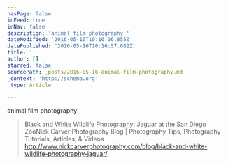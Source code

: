 ```yaml
---
hasPage: false
inFeed: true
inNav: false
description: 'animal film photography '
dateModified: '2016-05-16T10:16:06.855Z'
datePublished: '2016-05-16T10:16:57.682Z'
title: ''
author: []
starred: false
sourcePath: _posts/2016-05-16-animal-film-photography.md
_context: 'http://schema.org'
_type: Article

---
```

animal film photography 
> 
> Black and White Wildlife Photography: Jaguar at the San Diego ZooNick Carver Photography Blog | Photography Tips, Photography Tutorials, Articles, & Videos http://www.nickcarverphotography.com/blog/black-and-white-wildlife-photography-jaguar/
